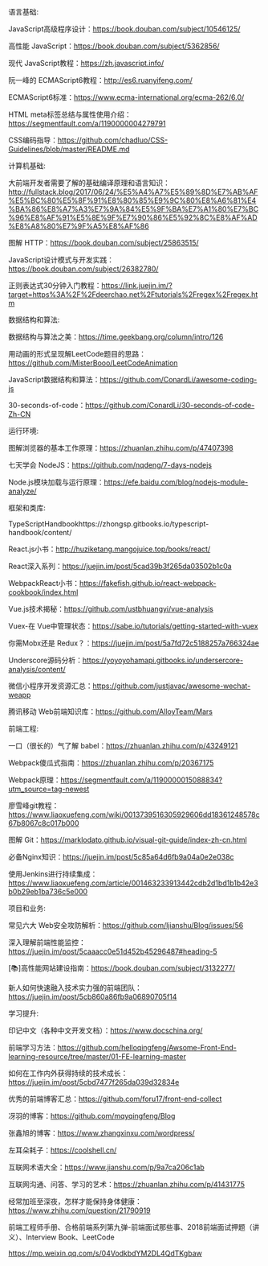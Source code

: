 语言基础:

  JavaScript高级程序设计：https://book.douban.com/subject/10546125/

  高性能 JavaScript：https://book.douban.com/subject/5362856/

  现代 JavaScript教程：https://zh.javascript.info/

  阮一峰的 ECMAScript6教程：http://es6.ruanyifeng.com/

  ECMAScript6标准：https://www.ecma-international.org/ecma-262/6.0/

  HTML meta标签总结与属性使用介绍：https://segmentfault.com/a/1190000004279791

  CSS编码指导：https://github.com/chadluo/CSS-Guidelines/blob/master/README.md

计算机基础:

  大前端开发者需要了解的基础编译原理和语言知识：http://fullstack.blog/2017/06/24/%E5%A4%A7%E5%89%8D%E7%AB%AF%E5%BC%80%E5%8F%91%E8%80%85%E9%9C%80%E8%A6%81%E4%BA%86%E8%A7%A3%E7%9A%84%E5%9F%BA%E7%A1%80%E7%BC%96%E8%AF%91%E5%8E%9F%E7%90%86%E5%92%8C%E8%AF%AD%E8%A8%80%E7%9F%A5%E8%AF%86

  图解 HTTP：https://book.douban.com/subject/25863515/

  JavaScript设计模式与开发实践：https://book.douban.com/subject/26382780/

  正则表达式30分钟入门教程：https://link.juejin.im/?target=https%3A%2F%2Fdeerchao.net%2Ftutorials%2Fregex%2Fregex.htm

数据结构和算法:

  数据结构与算法之美：https://time.geekbang.org/column/intro/126

  用动画的形式呈现解LeetCode题目的思路：https://github.com/MisterBooo/LeetCodeAnimation

  JavaScript数据结构和算法：https://github.com/ConardLi/awesome-coding-js

  30-seconds-of-code：https://github.com/ConardLi/30-seconds-of-code-Zh-CN

运行环境:

  图解浏览器的基本工作原理：https://zhuanlan.zhihu.com/p/47407398

  七天学会 NodeJS：https://github.com/nqdeng/7-days-nodejs

  Node.js模块加载与运行原理：https://efe.baidu.com/blog/nodejs-module-analyze/

框架和类库:

  TypeScriptHandbookhttps://zhongsp.gitbooks.io/typescript-handbook/content/

  React.js小书：http://huziketang.mangojuice.top/books/react/

  React深入系列：https://juejin.im/post/5cad39b3f265da03502b1c0a

  WebpackReact小书：https://fakefish.github.io/react-webpack-cookbook/index.html

  Vue.js技术揭秘：https://github.com/ustbhuangyi/vue-analysis

  Vuex-在 Vue中管理状态：https://sabe.io/tutorials/getting-started-with-vuex

  你需Mobx还是 Redux？：https://juejin.im/post/5a7fd72c5188257a766324ae

  Underscore源码分析：https://yoyoyohamapi.gitbooks.io/undersercore-analysis/content/

  微信小程序开发资源汇总：https://github.com/justjavac/awesome-wechat-weapp

  腾讯移动 Web前端知识库：https://github.com/AlloyTeam/Mars

前端工程:

  一口（很长的）气了解 babel：https://zhuanlan.zhihu.com/p/43249121

  Webpack傻瓜式指南：https://zhuanlan.zhihu.com/p/20367175

  Webpack原理：https://segmentfault.com/a/1190000015088834?utm_source=tag-newest

  廖雪峰git教程：https://www.liaoxuefeng.com/wiki/0013739516305929606dd18361248578c67b8067c8c017b000

  图解 Git：https://marklodato.github.io/visual-git-guide/index-zh-cn.html

  必备Nginx知识：https://juejin.im/post/5c85a64d6fb9a04a0e2e038c

  使用Jenkins进行持续集成：https://www.liaoxuefeng.com/article/001463233913442cdb2d1bd1b1b42e3b0b29eb1ba736c5e000

项目和业务:

  常见六大 Web安全攻防解析：https://github.com/ljianshu/Blog/issues/56

  深入理解前端性能监控：https://juejin.im/post/5caaacc0e51d452b45296487#heading-5

  [📚]高性能网站建设指南：https://book.douban.com/subject/3132277/

  新人如何快速融入技术实力强的前端团队：https://juejin.im/post/5cb860a86fb9a06890705f14

学习提升:

  印记中文（各种中文开发文档）：https://www.docschina.org/

  前端学习方法：https://github.com/helloqingfeng/Awsome-Front-End-learning-resource/tree/master/01-FE-learning-master

  如何在工作内外获得持续的技术成长：https://juejin.im/post/5cbd7477f265da039d32834e

  优秀的前端博客汇总：https://github.com/foru17/front-end-collect

  冴羽的博客：https://github.com/mqyqingfeng/Blog

  张鑫旭的博客：https://www.zhangxinxu.com/wordpress/

  左耳朵耗子：https://coolshell.cn/

  互联网术语大全：https://www.jianshu.com/p/9a7ca206c1ab

  互联网沟通、问答、学习的艺术：https://zhuanlan.zhihu.com/p/41431775

  经常加班至深夜，怎样才能保持身体健康：https://www.zhihu.com/question/21790919

  前端工程师手册、合格前端系列第九弹-前端面试那些事、2018前端面试押题（讲义）、Interview Book、LeetCode

  https://mp.weixin.qq.com/s/04VodkbdYM2DL4QdTKgbaw
